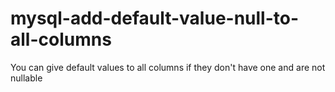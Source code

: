 # mysql-add-default-value-null-to-all-columns
You can give default values to all columns if they don't have one and are not nullable
